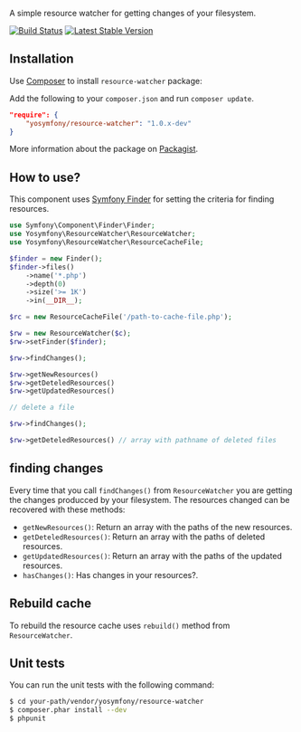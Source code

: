 A simple resource watcher for getting changes of your filesystem.

[![Build Status](https://travis-ci.org/yosymfony/Resource-watcher.png?branch=master)](https://travis-ci.org/yosymfony/Resource-watcher)
[![Latest Stable Version](https://poser.pugx.org/yosymfony/resource-watcher/v/stable.png)](https://packagist.org/packages/yosymfony/resource-watcher)

## Installation

Use [Composer](http://getcomposer.org/) to install `resource-watcher` package:

Add the following to your `composer.json` and run `composer update`.

```json
"require": {
    "yosymfony/resource-watcher": "1.0.x-dev"
}
```

More information about the package on [Packagist](https://packagist.org/packages/yosymfony/resource-watcher).

## How to use?

This component uses [Symfony Finder](http://symfony.com/doc/current/components/finder.html) 
for setting the criteria for finding resources.

```php
use Symfony\Component\Finder\Finder;
use Yosymfony\ResourceWatcher\ResourceWatcher;
use Yosymfony\ResourceWatcher\ResourceCacheFile;

$finder = new Finder();
$finder->files()
    ->name('*.php')
    ->depth(0)
    ->size('>= 1K')
    ->in(__DIR__);

$rc = new ResourceCacheFile('/path-to-cache-file.php');

$rw = new ResourceWatcher($c);
$rw->setFinder($finder);

$rw->findChanges();

$rw->getNewResources()
$rw->getDeteledResources()
$rw->getUpdatedResources()

// delete a file

$rw->findChanges();

$rw->getDeteledResources() // array with pathname of deleted files
```

## finding changes

Every time that you call `findChanges()` from `ResourceWatcher` you are getting the changes
producced by your filesystem. The resources changed can be recovered with these methods:

* `getNewResources()`: Return an array with the paths of the new resources.
* `getDeteledResources()`: Return an array with the paths of deleted resources.
* `getUpdatedResources()`: Return an array with the paths of the updated resources.
* `hasChanges()`: Has changes in your resources?.

## Rebuild cache

To rebuild the resource cache uses `rebuild()` method from `ResourceWatcher`.

## Unit tests

You can run the unit tests with the following command:

```bash
$ cd your-path/vendor/yosymfony/resource-watcher
$ composer.phar install --dev
$ phpunit
```